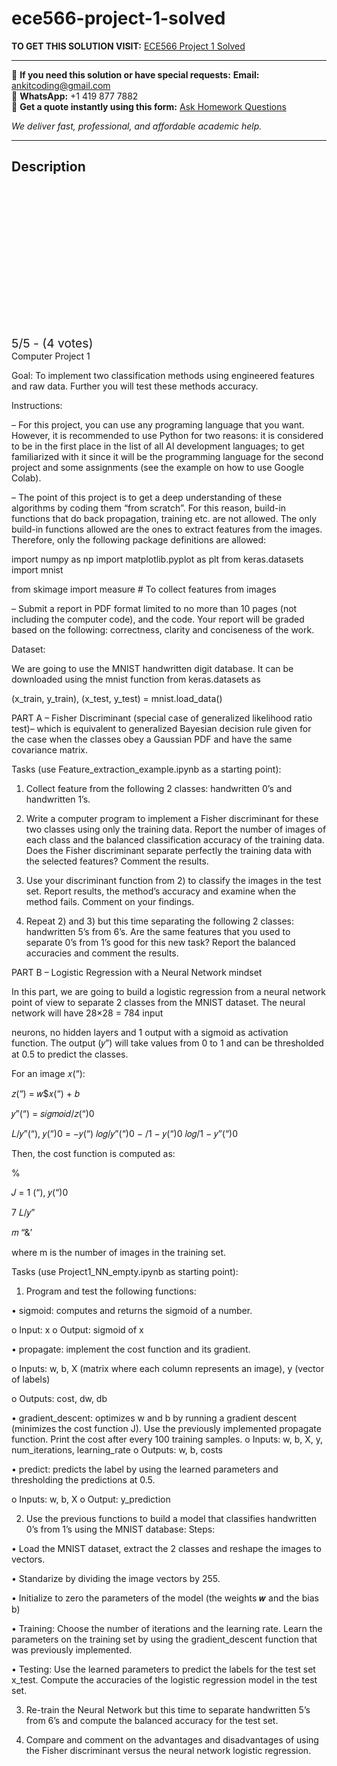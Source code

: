 # ece566-project-1-solved
**TO GET THIS SOLUTION VISIT:** [ECE566 Project 1 Solved](https://www.ankitcodinghub.com/product/ece566-solved-2/)


---

📩 **If you need this solution or have special requests:** **Email:** ankitcoding@gmail.com  
📱 **WhatsApp:** +1 419 877 7882  
📄 **Get a quote instantly using this form:** [Ask Homework Questions](https://www.ankitcodinghub.com/services/ask-homework-questions/)

*We deliver fast, professional, and affordable academic help.*

---

<h2>Description</h2>



<div class="kk-star-ratings kksr-auto kksr-align-center kksr-valign-top" data-payload="{&quot;align&quot;:&quot;center&quot;,&quot;id&quot;:&quot;122139&quot;,&quot;slug&quot;:&quot;default&quot;,&quot;valign&quot;:&quot;top&quot;,&quot;ignore&quot;:&quot;&quot;,&quot;reference&quot;:&quot;auto&quot;,&quot;class&quot;:&quot;&quot;,&quot;count&quot;:&quot;4&quot;,&quot;legendonly&quot;:&quot;&quot;,&quot;readonly&quot;:&quot;&quot;,&quot;score&quot;:&quot;5&quot;,&quot;starsonly&quot;:&quot;&quot;,&quot;best&quot;:&quot;5&quot;,&quot;gap&quot;:&quot;4&quot;,&quot;greet&quot;:&quot;Rate this product&quot;,&quot;legend&quot;:&quot;5\/5 - (4 votes)&quot;,&quot;size&quot;:&quot;24&quot;,&quot;title&quot;:&quot;ECE566 Project 1 Solved&quot;,&quot;width&quot;:&quot;138&quot;,&quot;_legend&quot;:&quot;{score}\/{best} - ({count} {votes})&quot;,&quot;font_factor&quot;:&quot;1.25&quot;}">

<div class="kksr-stars">

<div class="kksr-stars-inactive">
            <div class="kksr-star" data-star="1" style="padding-right: 4px">


<div class="kksr-icon" style="width: 24px; height: 24px;"></div>
        </div>
            <div class="kksr-star" data-star="2" style="padding-right: 4px">


<div class="kksr-icon" style="width: 24px; height: 24px;"></div>
        </div>
            <div class="kksr-star" data-star="3" style="padding-right: 4px">


<div class="kksr-icon" style="width: 24px; height: 24px;"></div>
        </div>
            <div class="kksr-star" data-star="4" style="padding-right: 4px">


<div class="kksr-icon" style="width: 24px; height: 24px;"></div>
        </div>
            <div class="kksr-star" data-star="5" style="padding-right: 4px">


<div class="kksr-icon" style="width: 24px; height: 24px;"></div>
        </div>
    </div>

<div class="kksr-stars-active" style="width: 138px;">
            <div class="kksr-star" style="padding-right: 4px">


<div class="kksr-icon" style="width: 24px; height: 24px;"></div>
        </div>
            <div class="kksr-star" style="padding-right: 4px">


<div class="kksr-icon" style="width: 24px; height: 24px;"></div>
        </div>
            <div class="kksr-star" style="padding-right: 4px">


<div class="kksr-icon" style="width: 24px; height: 24px;"></div>
        </div>
            <div class="kksr-star" style="padding-right: 4px">


<div class="kksr-icon" style="width: 24px; height: 24px;"></div>
        </div>
            <div class="kksr-star" style="padding-right: 4px">


<div class="kksr-icon" style="width: 24px; height: 24px;"></div>
        </div>
    </div>
</div>


<div class="kksr-legend" style="font-size: 19.2px;">
            5/5 - (4 votes)    </div>
    </div>
Computer Project 1

Goal: To implement two classification methods using engineered features and raw data. Further you will test these methods accuracy.

Instructions:

– For this project, you can use any programing language that you want. However, it is recommended to use Python for two reasons: it is considered to be in the first place in the list of all AI development languages; to get familiarized with it since it will be the programming language for the second project and some assignments (see the example on how to use Google Colab).

– The point of this project is to get a deep understanding of these algorithms by coding them “from scratch”. For this reason, build-in functions that do back propagation, training etc. are not allowed. The only build-in functions allowed are the ones to extract features from the images. Therefore, only the following package definitions are allowed:

import numpy as np import matplotlib.pyplot as plt from keras.datasets import mnist

from skimage import measure # To collect features from images

– Submit a report in PDF format limited to no more than 10 pages (not including the computer code), and the code. Your report will be graded based on the following: correctness, clarity and conciseness of the work.

Dataset:

We are going to use the MNIST handwritten digit database. It can be downloaded using the mnist function from keras.datasets as

(x_train, y_train), (x_test, y_test) = mnist.load_data()

PART A – Fisher Discriminant (special case of generalized likelihood ratio test)– which is equivalent to generalized Bayesian decision rule given for the case when the classes obey a Gaussian PDF and have the same covariance matrix.

Tasks (use Feature_extraction_example.ipynb as a starting point):

1. Collect feature from the following 2 classes: handwritten 0’s and handwritten 1’s.

2. Write a computer program to implement a Fisher discriminant for these two classes using only the training data. Report the number of images of each class and the balanced classification accuracy of the training data. Does the Fisher discriminant separate perfectly the training data with the selected features? Comment the results.

3. Use your discriminant function from 2) to classify the images in the test set. Report results, the method’s accuracy and examine when the method fails. Comment on your findings.

4. Repeat 2) and 3) but this time separating the following 2 classes: handwritten 5’s from 6’s. Are the same features that you used to separate 0’s from 1’s good for this new task? Report the balanced accuracies and comment the results.

PART B – Logistic Regression with a Neural Network mindset

In this part, we are going to build a logistic regression from a neural network point of view to separate 2 classes from the MNIST dataset. The neural network will have 28×28 = 784 input

neurons, no hidden layers and 1 output with a sigmoid as activation function. The output (𝑦”) will take values from 0 to 1 and can be thresholded at 0.5 to predict the classes.

For an image 𝑥(“):

𝑧(“) = 𝑤$𝑥(“) + 𝑏

𝑦”(“) = 𝑠𝑖𝑔𝑚𝑜𝑖𝑑/𝑧(“)0

𝐿/𝑦”(“), 𝑦(“)0 = −𝑦(“) 𝑙𝑜𝑔/𝑦”(“)0 − /1 − 𝑦(“)0 𝑙𝑜𝑔/1 − 𝑦”(“)0

Then, the cost function is computed as:

%

𝐽 = 1 (“), 𝑦(“)0

7 𝐿/𝑦”

𝑚 “&amp;’

where m is the number of images in the training set.

Tasks (use Project1_NN_empty.ipynb as starting point):

1. Program and test the following functions:

• sigmoid: computes and returns the sigmoid of a number.

o Input: x o Output: sigmoid of x

• propagate: implement the cost function and its gradient.

o Inputs: w, b, X (matrix where each column represents an image), y (vector of labels)

o Outputs: cost, dw, db

• gradient_descent: optimizes w and b by running a gradient descent (minimizes the cost function J). Use the previously implemented propagate function. Print the cost after every 100 training samples. o Inputs: w, b, X, y, num_iterations, learning_rate o Outputs: w, b, costs

• predict: predicts the label by using the learned parameters and thresholding the predictions at 0.5.

o Inputs: w, b, X o Output: y_prediction

2. Use the previous functions to build a model that classifies handwritten 0’s from 1’s using the MNIST database: Steps:

• Load the MNIST dataset, extract the 2 classes and reshape the images to vectors.

• Standarize by dividing the image vectors by 255.

• Initialize to zero the parameters of the model (the weights 𝒘 and the bias b)

• Training: Choose the number of iterations and the learning rate. Learn the parameters on the training set by using the gradient_descent function that was previously implemented.

• Testing: Use the learned parameters to predict the labels for the test set x_test. Compute the accuracies of the logistic regression model in the test set.

3. Re-train the Neural Network but this time to separate handwritten 5’s from 6’s and compute the balanced accuracy for the test set.

4. Compare and comment on the advantages and disadvantages of using the Fisher discriminant versus the neural network logistic regression.
